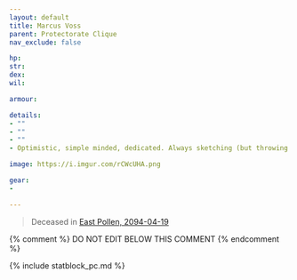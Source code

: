 ```yaml
---
layout: default
title: Marcus Voss
parent: Protectorate Clique
nav_exclude: false

hp: 
str: 
dex: 
wil: 

armour: 

details:
- ""
- ""
- ""
- Optimistic, simple minded, dedicated. Always sketching (but throwing pages away). 25 yo.

image: https://i.imgur.com/rCWcUHA.png

gear:
-

---
```


> Deceased in [East Pollen, 2094-04-19](../../campaigns/ConnectNikopol/ToNikopol3b.md)

{% comment %}
DO NOT EDIT BELOW THIS COMMENT
{% endcomment %}

{% include statblock_pc.md %}
